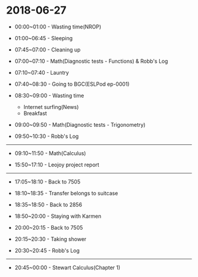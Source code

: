 # 2018-06-27

* 00:00~01:00 - Wasting time(NROP)

* 01:00~06:45 - Sleeping

* 07:45~07:00 - Cleaning up

* 07:00~07:10 - Math(Diagnostic tests - Functions) & Robb's Log

* 07:10~07:40 - Launtry

* 07:40~08:30 - Going to BGC(ESLPod ep-0001)

* 08:30~09:00 - Wasting time
  * Internet surfing(News)
  * Breakfast

* 09:00~09:50 - Math(Diagnostic tests - Trigonometry)

* 09:50~10:30 - Robb's Log

---

* 09:10~11:50 - Math(Calculus)

* 15:50~17:10 - Leojoy project report

---

* 17:05~18:10 - Back to 7505

* 18:10~18:35 - Transfer belongs to suitcase

* 18:35~18:50 - Back to 2856

* 18:50~20:00 - Staying with Karmen

* 20:00~20:15 - Back to 7505

* 20:15~20:30 - Taking shower

* 20:30~20:45 - Robb's Log

---

* 20:45~00:00 - Stewart Calculus(Chapter 1)
